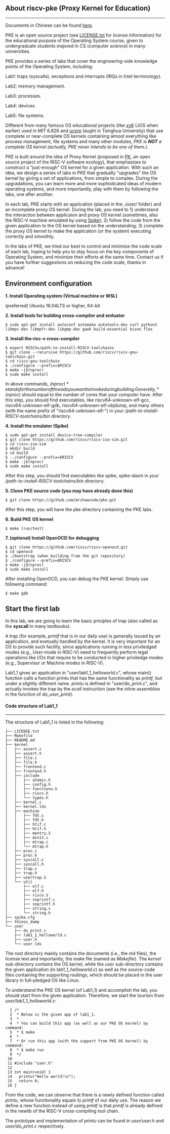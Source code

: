 ## About riscv-pke (Proxy Kernel for Education) ##
----------

Documents in Chinese can be found [here](https://gitee.com/syivester/pke-doc).

PKE is an open source project (see [LICENSE.txt](./LICENSE.txt) for license information) for the educational purpose of the Operating System course, given to undergraduate students majored in CS (computer science) in many universities.

PKE provides a series of labs that cover the engineering-side knowledge points of the Operating System, including:

Lab1: traps (syscalls), exceptions and interrupts (IRQs in Intel terminology).   

Lab2: memory management.

Lab3: processes.

Lab4: devices.

Lab5: file systems.


Different from many famous OS educational projects (like [xv6](https://pdos.csail.mit.edu/6.828/2020/xv6.html) (JOS when earlier) used in MIT 6.828 and [ucore](https://github.com/oscourse-tsinghua/ucore-rv) taught in Tsinghua University) that use complete or near-complete OS kernels containing almost everything like process management, file systems and many other modules, *PKE is **NOT** a complete OS kernel (actually, PKE never intends to be one of them.)*.


PKE is built around the idea of Proxy Kernel (proposed in [PK](https://github.com/riscv/riscv-pk), an open source project of the RISC-V software ecology), that emphasizes to construct a "just-enough" OS kernel for a given application. With such an idea, we design a series of labs in PKE that gradually "upgrades" the OS kernel by giving a set of applications, from simple to complex. During the upgradations, you can learn more and more sophisticated ideas of modern operating systems, and more importantly, play with them by following the labs, one after another. 


In each lab, PKE starts with an application (placed in the *./user/* folder) and an incomplete proxy OS kernel. During the lab, you need to 1) understand the interaction between applicaion and proxy OS kernel (sometimes, also the RISC-V machine emulated by using [Spike](https://github.com/riscv/riscv-isa-sim)); 2) follow the code from the given application to the OS kernel based on the understanding; 3) complete the proxy OS kernel to make the application (or the system) executing correctly and smoothly.       
    

In the labs of PKE, we tried our best to control and minimize the code scale of each lab, hoping to help you to stay focus on the key components of Operating System, and minimize their efforts at the same time. Contact us if you have further suggestions on reducing the code scale, thanks in advance! 


Environment configuration  
----------

**1. Install Operating system (Virtual machine or WSL)**

(preferred) Ubuntu 16.04LTS or higher, 64-bit

**2. Install tools for building cross-compiler and emluator** 

    $ sudo apt-get install autoconf automake autotools-dev curl python3 libmpc-dev libmpfr-dev libgmp-dev gawk build-essential bison flex

**3. Install the risc-v cross-compiler**

    $ export RISCV=/path-to-install-RISCV-toolchains
    $ git clone --recursive https://github.com/riscv/riscv-gnu-toolchain.git
    $ cd riscv-gnu-toolchain
    $ ./configure --prefix=$RISCV
    $ make -j$(nproc)
    $ sudo make install

In above commands, *$(nproc)* stands for the number of threads you want to invoke during building. Generelly, *$(nproc)* should equal to the number of cores that your computer have. After this step, you should find executables, like riscv64-unknown-elf-gcc, riscv64-unknown-elf-gdb, riscv64-unknown-elf-objdump, and many others (with the name prefix of "riscv64-unknown-elf-") in your */path-to-install-RISCV-toolchains/bin* directory.


**4. Install the emulator (Spike)**

    $ sudo apt-get install device-tree-compiler
    $ git clone https://github.com/riscv/riscv-isa-sim.git
    $ cd riscv-isa-sim
    $ mkdir build
    $ cd build
    $ ../configure --prefix=$RISCV
    $ make -j$(nproc)
    $ sudo make install

After this step, you should find executables like spike, spike-dasm in your */path-to-install-RISCV-toolchains/bin* directory. 

**5. Clone PKE source code (you may have already done this)**

    $ git clone https://github.com/mrshawcode/pke.git

After this step, you will have the pke directory containing the PKE labs. 

**6. Build PKE OS kernel** 

    $ make [run/test]



**7. (optional) Install OpenOCD for debugging**

	$ git clone https://github.com/riscv/riscv-openocd.git
	$ cd openocd
	$ ./bootstrap (when building from the git repository) 
	$ ./configure --prefix=$RISCV 
	$ make -j$(nproc)
	$ sudo make install 

After installing OpenOCD, you can debug the PKE kernel. Simply use following command: 

    $ make gdb

Start the first lab  
----------

In this lab, we are going to learn the basic priciples of trap (also called as the **syscall** in many textbooks).

A trap (for example, *printf* that is in our daily use) is generally issued by an application, and evetually handled by the kernel. It is very important for an OS to provide such facility, since applications running in less priviledged modes (e.g., User-mode in RISC-V) need to frequently perform legal operations like I/Os that require to be conducted in higher priviledge modes (e.g., Supervisor or Machine modes in RISC-V). 

Lab1_1 gives an application in "user/lab1_1_helloworld.c", whose main() function calls a function *printu* that has the same functionality as *printf*, but under a slightly different name. *printu* is defined in "user/do_print.c", and actually invokes the trap by the *ecall* instruction (see the inline assemblies in the function of *do_user_print*).          


#### Code structure of Lab1_1
----------
The structure of Lab1_1 is listed in the following:

    ├── LICENSE.txt
    ├── Makefile
    ├── README.md
    ├── kernel
    │   ├── assert.c
    │   ├── assert.h
    │   ├── file.c
    │   ├── file.h
    │   ├── frontend.c
    │   ├── frontend.h
    │   ├── include
    │   │   ├── atomic.h
    │   │   ├── config.h
    │   │   ├── functions.h
    │   │   ├── riscv.h
    │   │   └── types.h
    │   ├── kernel.c
    │   ├── kernel.lds
    │   ├── machine
    │   │   ├── fdt.c
    │   │   ├── fdt.h
    │   │   ├── htif.c
    │   │   ├── htif.h
    │   │   ├── mentry.S
    │   │   ├── minit.c
    │   │   ├── mtrap.c
    │   │   └── mtrap.h
    │   ├── proc.c
    │   ├── proc.h
    │   ├── syscall.c
    │   ├── syscall.h
    │   ├── trap.c
    │   ├── trap.h
    │   ├── usertrap.S
    │   └── util
    │   	├── elf.c
    │   	├── elf.h
    │   	├── riscv.S
    │   	├── snprintf.c
    │   	├── snprintf.h
    │   	├── string.c
    │   	└── string.h
    ├── spike.cfg
    ├── thinos_dump
    └── user
        ├── do_print.c
        ├── lab1_1_helloworld.c
        ├── user.h
        └── user.lds

The root directory mainly contains the documents (i.e., the md files), the license text and importantly, the make file (named as *Makefile*). The *kernel* sub-directory contains the OS kernel, while the *user* sub-directory contains the given application (in *lab1_1_helloworld.c*) as well as the source-code files containing the supporting routings, which should be placed in the user library in full-pledged OS like Linux.

To understand the PKE OS kernel (of Lab1_1) and accomplish the lab, you should start from the given application. Therefore, we start the tourism from *user/lab1_1_helloworld.c*:          

      1 /*
      2  * Below is the given app of lab1_1.
      3  *
      4  * You can build this app (as well as our PKE OS kernel) by command:
      5  * $ make
      6  *
      7  * Or run this app (with the support from PKE OS kernel) by command:
      8  * $ make run
      9  */
     10
     11 #include "user.h"
     12
     13 int main(void) {
     14   printu("Hello world!\n");
     15   return 0;
     16 }

From the code, we can observe that there is a newly defined function called *printu*, whose functionality equals to *printf* of our daily use. The reason we define a new function instead of using *printf* is that *printf* is already defined in the newlib of the RISC-V cross-compiling tool chain.

The prototype and implementation of *printu* can be found in *user/user.h* and *user/do_print.c* respectively.      


